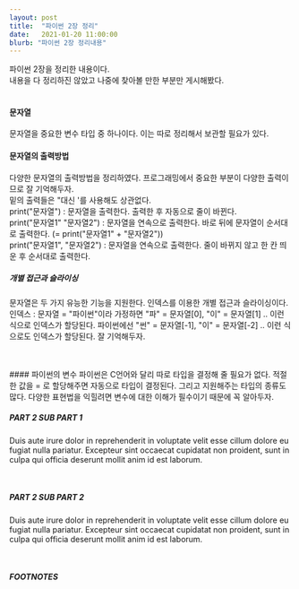 ```yaml
---
layout: post
title:  "파이썬 2장 정리"
date:   2021-01-20 11:00:00
blurb: "파이썬 2장 정리내용"
---
```

파이썬 2장을 정리한 내용이다.
<br />
내용을 다 정리하진 않았고 나중에 찾아볼 만한 부분만 게시해봤다.
<br />
<br />

#### 문자열
문자열을 중요한 변수 타입 중 하나이다. 이는 따로 정리해서 보관할 필요가 있다.
<br />
#### 문자열의 출력방법
다양한 문자열의 출력방법을 정리하였다. 프로그래밍에서 중요한 부분이 다양한 출력이므로 잘 기억해두자.
<br />
밑의 출력들은 "대신 '를 사용해도 상관없다.
<br />
print("문자열") : 문자열을 출력한다. 출력한 후 자동으로 줄이 바뀐다.
<br />
print("문자열1" "문자열2") : 문자열을 연속으로 출력한다. 바로 뒤에 문자열이 순서대로 출력한다. (= print("문자열1" + "문자열2"))
<br />
print("문자열1", "문자열2") : 문자열을 연속으로 출력한다. 줄이 바뀌지 않고 한 칸 띄운 후 순서대로 출력한다.
<br />
##### 개별 접근과 슬라이싱
문자열은 두 가지 유능한 기능을 지원한다. 인덱스를 이용한 개별 접근과 슬라이싱이다.
<br />
인덱스 : 문자열 = "파이썬"이라 가정하면 "파" = 문자열[0], "이" = 문자열[1] .. 이런 식으로 인덱스가 할당된다. 파이썬에선 "썬" = 문자열[-1], "이" = 문자열[-2] .. 이런 식으로도 인덱스가 할당된다. 잘 기억해두자.


<br />
<br />
#### 파이썬의 변수
파이썬은 C언어와 달리 따로 타입을 결정해 줄 필요가 없다. 적절한 값을 = 로 할당해주면 자동으로 타입이 결정된다. 그리고 지원해주는 타입의 종류도 많다. 다양한 표현법을 익힐려면 변수에 대한 이해가 필수이기 때문에 꼭 알아두자.

<br />

##### PART 2 SUB PART 1
Duis aute irure dolor in reprehenderit in voluptate velit esse cillum dolore eu fugiat nulla pariatur. Excepteur sint occaecat cupidatat non proident, sunt in culpa qui officia deserunt mollit anim id est laborum.

<br />

##### PART 2 SUB PART 2
Duis aute irure dolor in reprehenderit in voluptate velit esse cillum dolore eu fugiat nulla pariatur. Excepteur sint occaecat cupidatat non proident, sunt in culpa qui officia deserunt mollit anim id est laborum.

<br />


##### FOOTNOTES

[^1]: This is a note!
